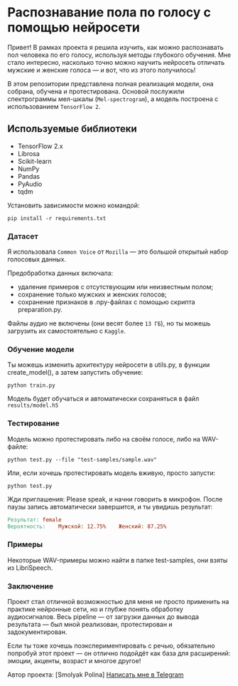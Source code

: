 # Распознавание пола по голосу с помощью нейросети
Привет! В рамках проекта я решила изучить, как можно распознавать пол человека по его голосу, используя методы глубокого обучения. Мне стало интересно, насколько точно можно научить нейросеть отличать мужские и женские голоса — и вот, что из этого получилось!

В этом репозитории представлена полная реализация модели, она собрана, обучена и протестирована. Основой послужили спектрограммы мел-шкалы (`Mel-spectrogram`), а модель построена с использованием `TensorFlow 2`.

## Используемые библиотеки
- TensorFlow 2.x
- Librosa
- Scikit-learn
- NumPy
- Pandas
- PyAudio
- tqdm

Установить зависимости можно командой:
```
pip install -r requirements.txt
```

### Датасет
Я использовала `Common Voice` от `Mozilla` — это большой открытый набор голосовых данных.

Предобработка данных включала:

- удаление примеров с отсутствующим или неизвестным полом;
- сохранение только мужских и женских голосов;
- сохранение признаков в .npy-файлах с помощью скрипта preparation.py.

Файлы аудио не включены (они весят более `13 ГБ`), но ты можешь загрузить их самостоятельно с `Kaggle`.


### Обучение модели
Ты можешь изменить архитектуру нейросети в utils.py, в функции create_model(), а затем запустить обучение:

```
python train.py
```

Модель будет обучаться и автоматически сохраняться в файл `results/model.h5`


### Тестирование
Модель можно протестировать либо на своём голосе, либо на WAV-файле:

```
python test.py --file "test-samples/sample.wav"
```
Или, если хочешь протестировать модель вживую, просто запусти:

```
python test.py
```
Жди приглашения: Please speak, и начни говорить в микрофон. После паузы запись автоматически завершится, и ты увидишь результат:

```makefile
Результат: female  
Вероятность:    Мужской: 12.75%    Женский: 87.25%
```
### Примеры
Некоторые WAV-примеры можно найти в папке test-samples, они взяты из LibriSpeech.

### Заключение
Проект стал отличной возможностью для меня не просто применить на практике нейронные сети, но и глубже понять обработку аудиосигналов. Весь pipeline — от загрузки данных до вывода результата — был мной реализован, протестирован и задокументирован.



Если ты тоже хочешь поэкспериментировать с речью, обязательно попробуй этот проект — он отлично подойдёт как база для расширений: эмоции, акценты, возраст и многое другое!

Автор проекта: [Smolyak Polina]
[Написать мне в Telegram](https://t.me/Smolyak_DS)
